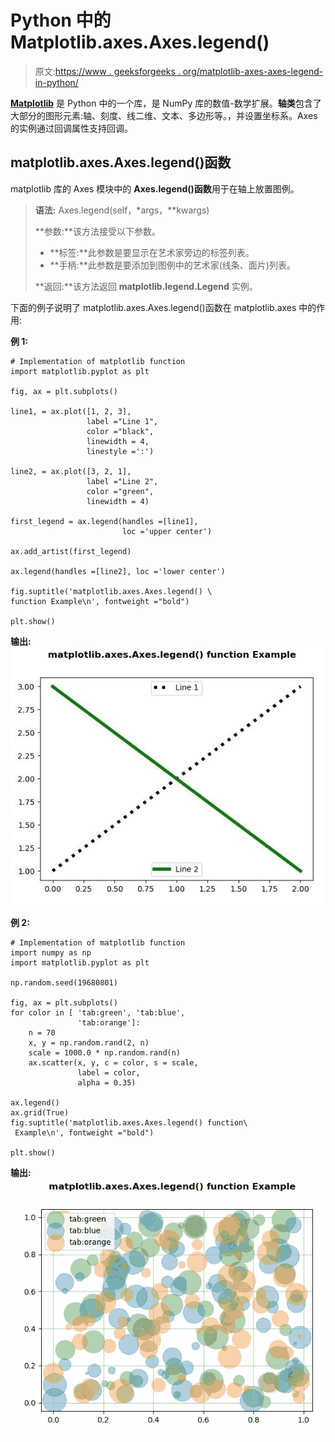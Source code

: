 # Python 中的 Matplotlib.axes.Axes.legend()

> 原文:[https://www . geeksforgeeks . org/matplotlib-axes-axes-legend-in-python/](https://www.geeksforgeeks.org/matplotlib-axes-axes-legend-in-python/)

**[Matplotlib](https://www.geeksforgeeks.org/python-introduction-matplotlib/)** 是 Python 中的一个库，是 NumPy 库的数值-数学扩展。**轴类**包含了大部分的图形元素:轴、刻度、线二维、文本、多边形等。，并设置坐标系。Axes 的实例通过回调属性支持回调。

## matplotlib.axes.Axes.legend()函数

matplotlib 库的 Axes 模块中的 **Axes.legend()函数**用于在轴上放置图例。

> **语法:** Axes.legend(self，*args，**kwargs)
> 
> **参数:**该方法接受以下参数。
> 
> *   **标签:**此参数是要显示在艺术家旁边的标签列表。
> *   **手柄:**此参数是要添加到图例中的艺术家(线条、面片)列表。
> 
> **返回:**该方法返回 **matplotlib.legend.Legend** 实例。

下面的例子说明了 matplotlib.axes.Axes.legend()函数在 matplotlib.axes 中的作用:

**例 1:**

```
# Implementation of matplotlib function
import matplotlib.pyplot as plt

fig, ax = plt.subplots()

line1, = ax.plot([1, 2, 3],
                 label ="Line 1",
                 color ="black", 
                 linewidth = 4,
                 linestyle =':')

line2, = ax.plot([3, 2, 1], 
                 label ="Line 2",
                 color ="green", 
                 linewidth = 4)

first_legend = ax.legend(handles =[line1], 
                         loc ='upper center')

ax.add_artist(first_legend)

ax.legend(handles =[line2], loc ='lower center')

fig.suptitle('matplotlib.axes.Axes.legend() \
function Example\n', fontweight ="bold")

plt.show()
```

**输出:**
![](img/9f3e1c81bc3363ed58523e84be00aaa2.png)

**例 2:**

```
# Implementation of matplotlib function
import numpy as np
import matplotlib.pyplot as plt

np.random.seed(19680801)

fig, ax = plt.subplots()
for color in [ 'tab:green', 'tab:blue',
               'tab:orange']:
    n = 70
    x, y = np.random.rand(2, n)
    scale = 1000.0 * np.random.rand(n)
    ax.scatter(x, y, c = color, s = scale,
               label = color,
               alpha = 0.35)

ax.legend()
ax.grid(True)
fig.suptitle('matplotlib.axes.Axes.legend() function\
 Example\n', fontweight ="bold")

plt.show()
```

**输出:**
![](img/846dc5144b070191860e707dd064db63.png)